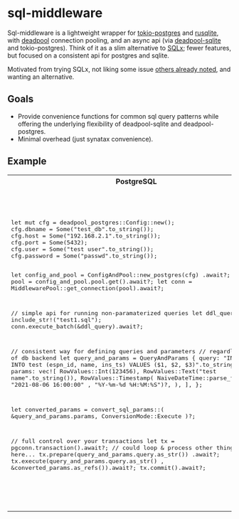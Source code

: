 # sql-middleware

Sql-middleware is a lightweight wrapper for [tokio-postgres](https://crates.io/crates/tokio-postgres) and [rusqlite](https://crates.io/crates/rusqlite), with [deadpool](https://github.com/deadpool-rs/deadpool) connection pooling, and an async api (via [deadpool-sqlite](https://github.com/deadpool-rs/deadpool) and tokio-postgres). Think of it as a slim alternative to [SQLx](https://crates.io/crates/sqlx); fewer features, but focused on a consistent api for postgres and sqlite.

Motivated from trying SQLx, not liking some issue [others already noted](https://www.reddit.com/r/rust/comments/16cfcgt/seeking_advice_considering_abandoning_sqlx_after/?rdt=44192), and wanting an alternative. 

## Goals
* Provide convenience functions for common sql query patterns while offering the underlying flexibility of deadpool-sqlite and deadpool-postgres.
* Minimal overhead (just synatax convenience).

## Example

<table>
<tr>
<th>
PostgreSQL
</th>
<th>
SQLite
</th>
</tr>
<tr>
<td>
<pre lang="rust">
let mut cfg = deadpool_postgres::Config::new();
cfg.dbname = Some("test_db".to_string());
cfg.host = Some("192.168.2.1".to_string());
cfg.port = Some(5432);
cfg.user = Some("test user".to_string());
cfg.password = Some("passwd".to_string());

let config_and_pool = ConfigAndPool::new_postgres(cfg)
    .await?;
let pool = config_and_pool.pool.get().await?;
let conn = MiddlewarePool::get_connection(pool).await?;

// simple api for running non-paramaterized queries
let ddl_query = include_str!("test1.sql");
conn.execute_batch(&ddl_query).await?;

// consistent way for defining queries and parameters 
// regardless of db backend
let query_and_params = QueryAndParams {
    query: "INSERT INTO test (espn_id, name, ins_ts) 
        VALUES ($1, $2, $3)".to_string(),
    params: vec![
        RowValues::Int(123456),
        RowValues::Text("test name".to_string()),
        RowValues::Timestamp(
            NaiveDateTime::parse_from_str(
                "2021-08-06 16:00:00"
                , "%Y-%m-%d %H:%M:%S")?,
        ),
    ],
};

let converted_params = 
    convert_sql_params::<PostgresParams>(
    &query_and_params.params,
    ConversionMode::Execute
)?;

// full control over your transactions
let tx = pgconn.transaction().await?;
// could loop & process other things here...
tx.prepare(query_and_params.query.as_str())
    .await?;
tx.execute(query_and_params.query.as_str()
    , &converted_params.as_refs()).await?;
tx.commit().await?;
</pre>
</td>
<td>
<pre lang="rust">
let cfg = "file::memory:?cache=shared".to_string();






let config_and_pool = ConfigAndPool::
    new_sqlite(cfg).await?;
let pool = config_and_pool.pool.get().await?;
let conn = MiddlewarePool::get_connection(pool)
    .await?;

// simple api for running non-paramaterized queries
let ddl_query = include_str!("test1.sql");
conn.execute_batch(&ddl_query).await?;

// consistent way for defining queries and parameters
// regardless of db backend
let query_and_params = QueryAndParams {
    query: "INSERT INTO test (espn_id, name, ins_ts)
        VALUES (?1, ?2, ?3)".to_string(),
    params: vec![
        RowValues::Int(123456),
        RowValues::Text("test name".to_string()),
        RowValues::Timestamp(
            NaiveDateTime::parse_from_str(
                "2021-08-06 16:00:00"
                , "%Y-%m-%d %H:%M:%S")?,
        ),
    ],
};

let converted_params = convert_sql_params
    ::<SqliteParamsExecute>(
        &query_and_params.params,
        ConversionMode::Execute
    )?;

let sconn = match &conn {
    MiddlewarePoolConnection::Sqlite(sconn) 
        => sconn,
    _
        => panic!("Sqlite only demo."),
};

// full control over your transactions
sconn
    .interact(move |xxx| {
        let tx = xxx.transaction()?;
        for query in query_and_params_vec.iter() {
            let mut stmt = tx.
                prepare(&query.query)?;
            let converted_params = 
                convert_sql_params::<SqliteParamsExecute>(
                &query.params,
                ConversionMode::Execute,
            )?;
            stmt.execute(converted_params.0)?;
        }

        tx.commit()?;
        Ok::<_, SqlMiddlewareDbError>(())
    })
    .await?
</pre>
</td>
</tr>
</table>